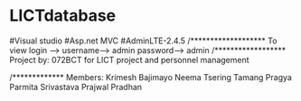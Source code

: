 # LICTdatabase
#Visual studio
#Asp.net MVC
#AdminLTE-2.4.5
/*******************
To view login --> 
username--> admin 
password--> admin
/******************
Project by: 072BCT for LICT project and personnel management

/*************
Members:
Krimesh Bajimayo
Neema Tsering Tamang
Pragya Parmita Srivastava
Prajwal Pradhan

